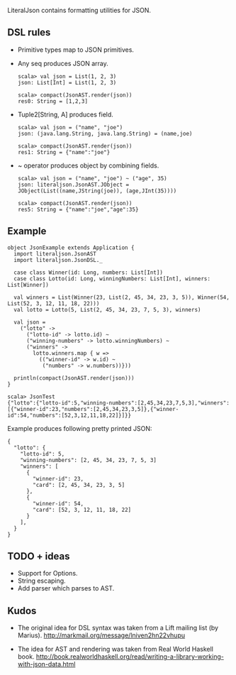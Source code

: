 LiteralJson contains formatting utilities for JSON.

DSL rules
---------

* Primitive types map to JSON primitives.
* Any seq produces JSON array.

      scala> val json = List(1, 2, 3)      
      json: List[Int] = List(1, 2, 3)

      scala> compact(JsonAST.render(json))
      res0: String = [1,2,3]

* Tuple2[String, A] produces field.

      scala> val json = ("name", "joe")
      json: (java.lang.String, java.lang.String) = (name,joe)

      scala> compact(JsonAST.render(json))
      res1: String = {"name":"joe"}

* ~ operator produces object by combining fields.

      scala> val json = ("name", "joe") ~ ("age", 35)
      json: literaljson.JsonAST.JObject = JObject(List((name,JString(joe)), (age,JInt(35))))

      scala> compact(JsonAST.render(json))           
      res5: String = {"name":"joe","age":35}

Example
-------

    object JsonExample extends Application {
      import literaljson.JsonAST
      import literaljson.JsonDSL._

      case class Winner(id: Long, numbers: List[Int])
      case class Lotto(id: Long, winningNumbers: List[Int], winners: List[Winner])

      val winners = List(Winner(23, List(2, 45, 34, 23, 3, 5)), Winner(54, List(52, 3, 12, 11, 18, 22)))
      val lotto = Lotto(5, List(2, 45, 34, 23, 7, 5, 3), winners)

      val json = 
        ("lotto" ->
          ("lotto-id" -> lotto.id) ~
          ("winning-numbers" -> lotto.winningNumbers) ~
          ("winners" ->
            lotto.winners.map { w =>
              (("winner-id" -> w.id) ~
               ("numbers" -> w.numbers))}))

      println(compact(JsonAST.render(json)))
    }

    scala> JsonTest
    {"lotto":{"lotto-id":5,"winning-numbers":[2,45,34,23,7,5,3],"winners":[{"winner-id":23,"numbers":[2,45,34,23,3,5]},{"winner-id":54,"numbers":[52,3,12,11,18,22]}]}}

Example produces following pretty printed JSON:

    { 
      "lotto": {
        "lotto-id": 5,
        "winning-numbers": [2, 45, 34, 23, 7, 5, 3] 
        "winners": [
          {
            "winner-id": 23,
            "card": [2, 45, 34, 23, 3, 5] 
          },
          {
            "winner-id": 54,
            "card": [52, 3, 12, 11, 18, 22] 
          } 
        ],
      }
    }

TODO + ideas
------------

* Support for Options.
* String escaping.
* Add parser which parses to AST.

Kudos
-----

* The original idea for DSL syntax was taken from a Lift mailing list (by Marius).
  http://markmail.org/message/lniven2hn22vhupu

* The idea for AST and rendering was taken from Real World Haskell book.
  http://book.realworldhaskell.org/read/writing-a-library-working-with-json-data.html
